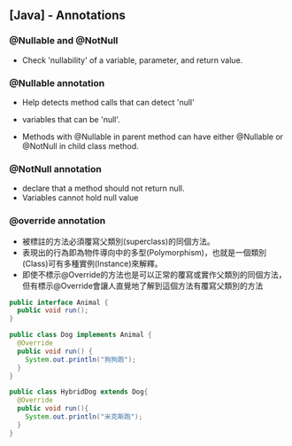 ## [Java] - Annotations

### @Nullable and @NotNull

* Check 'nullability' of a variable, parameter, and return value.

### @Nullable annotation
* Help detects method calls that can detect 'null'
* variables that can be 'null'.

* Methods with @Nullable in parent method can have either @Nullable or @NotNull in child class method.

### @NotNull annotation
* declare that a method should not return null.
* Variables cannot hold null value

### @override annotation
* 被標註的方法必須覆寫父類別(superclass)的同個方法。
* 表現出的行為即為物件導向中的多型(Polymorphism)，也就是一個類別(Class)可有多種實例(Instance)來解釋。
* 即使不標示@Override的方法也是可以正常的覆寫或實作父類別的同個方法，但有標示@Override會讓人直覺地了解到這個方法有覆寫父類別的方法

```java
public interface Animal {
  public void run();
}

public class Dog implements Animal {
  @Override
  public void run() {
    System.out.println("狗狗跑");
  }
}

public class HybridDog extends Dog{
  @Override
  public void run(){
    System.out.println("米克斯跑");
  }
}

```

